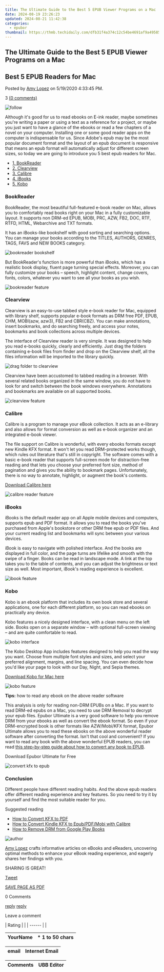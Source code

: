 ```yaml
---
title: The Ultimate Guide to the Best 5 EPUB Viewer Programs on a Mac
date: 2024-08-19 23:26:23
updated: 2024-08-21 11:42:38
categories:
  - epubor
thumbnail: https://thmb.techidaily.com/dfb31f4a374c12c54be4691af9a495853d8fa50fd8b2538ecaa291b275493185.jpg
---
```


## The Ultimate Guide to the Best 5 EPUB Viewer Programs on a Mac

## Best 5 EPUB Readers for Mac

Posted by [Amy Lopez](https://shorturl.at/bmsEO) on 5/19/2020 4:33:45 PM.

3 [(0 comments)](http://www.epubor.com/#comment-area) 



![follow](http://www.epubor.com/images/follow.png)

[](https://twitter.com/intent/tweet?) 

Although it's good for us to read ebooks on E-ink reader, maybe sometimes you're writing a paper or using a text as a reference for a project, or maybe you just want to have a glance of the ebooks or read a few chapters of a novel on your computer. Installing one or some good reader apps on the computer is indispensable for us. Since Adobe's epub may be the most popular document format and the layout of an epub document is responsive that means an epub format will automatically adjust for different screen sizes, so today we are going to introduce you 5 best epub readers for Mac.

* [1\. BookReader](https://tools.techidaily.com/epubor/products/)
* [2\. Clearview](https://tools.techidaily.com/epubor/products/)
* [3\. Calibre](https://tools.techidaily.com/epubor/products/)
* [4\. iBooks](https://tools.techidaily.com/epubor/products/)
* [5\. Kobo](https://tools.techidaily.com/epubor/products/)

### BookReader

BookReader, the most beautiful full-featured e-book reader on Mac, allows you to comfortably read books right on your Mac in a fully customizable layout. It supports non DRM-ed EPUB, MOBI, PRC, AZW, FB2, DOC, RTF, RTFD, HTML, Webarchive and TXT formats. 

It has an iBooks-like bookshelf with good sorting and searching options. You can manage your books according to the TITLES, AUTHORS, GENRES, TAGS, FAVS and NEW BOOKS category.

![bookreader bookshelf](http://www.epubor.com/images/uppic/bookreader-bookshelf.png)

But BookReader's function is more powerful than iBooks, which has a realistic book display, fluent page turning special effects. Moreover, you can fully customize your books – speech, highlight content, change covers, fonts, colors, whatever you want to see all your books as you wish.

![bookreader feature](http://www.epubor.com/images/uppic/bookreader-feature.png)

### Clearview

Clearview is an easy-to-use tabbed style e-book reader for Mac, equipped with library shelf, supports popular e-book formats as DRM free PDF, EPUB, CHM, MOBI(azw, azw3), FB2 and CBR(CBZ). You can make annotations, insert bookmarks, and do searching freely, and access your notes, bookmarks and book collections across multiple devices.

The interface of Clearview reader is very simple. It was designed to help you read e-books quickly, clearly and efficiently. Just drag the folders containing e-book files from finder and drop on the Clearview shelf, all the files information will be imported to the library quickly.

![drag folder to clearview](http://www.epubor.com/images/uppic/drag-folder-to-clearview.png)

Clearview have been accustomed to tabbed reading in a browser. With several related books organized in the same window, you do not have to look for and switch between the book windows everywhere. Annotations and bookmarks are available on all supported books. 

![clearview feature](http://www.epubor.com/images/uppic/clearview-feature.png)

### Calibre

Calibre is a program to manage your eBook collection. It acts as an e-library and also allows for format conversion as well as e-book organizer and an integrated e-book viewer.

The file support on Calibre is wonderful, with every ebooks formats except new Kindle KFX format. It won't let you read DRM-protected works though, which rules out literature that's still in copyright. The software comes with a basic e-book reader that supports full-screen mode for distraction-free reading and that lets you choose your preferred font size, method of pagination and gives you the ability to bookmark pages. Unfortunately, there is no way to annotate, highlight, or augment the book's contents. 

[Download Calibre here](https://calibre-ebook.com/download)

![calibre reader feature](http://www.epubor.com/images/uppic/calibre-reader-feature.png)

### iBooks

iBooks is the default reader app on all Apple mobile devices and computers, supports epub and PDF format. It allows you to read the books you've purchased from Apple's bookstore or other DRM free epub or PDF files. And your current reading list and bookmarks will sync between your various devices.

iBook is easy to navigate with polished interface. And the books are displayed in full color, and the page turns are lifelike and smooth with the swipe of a finger. Books can be read in landscape mode. A link at the top takes you to the table of contents, and you can adjust the brightness or text size as well. Most important, iBook's reading experience is excellent.

![ibook feature](http://www.epubor.com/images/uppic/ibook-feature.png)

### Kobo

Kobo is an ebook platform that includes its own book store and several applications, one for each different platform, so you can read ebooks on practically any device.

Kobo features a nicely designed interface, with a clean menu on the left side. Books open on a separate window – with optional full-screen viewing – and are quite comfortable to read. 

![kobo interface](http://www.epubor.com/images/uppic/kobo-interface.png)

The Kobo Desktop App includes features designed to help you read the way you want. Choose from multiple font styles and sizes, and select your preferred alignment, margins, and line spacing. You can even decide how you'd like your page to look with our Day, Night, and Sepia themes.

[Download Kobo for Mac here](https://www.kobo.com/help/en-US/article/1597/installing-kobo-desktop)

![kobo feature](http://www.epubor.com/images/uppic/kobo-feature.png)

**Tips:** how to read any ebook on the above reader software

This analysis is only for reading non-DRM EPUBs on a Mac. If you want to read DRM-ed epubs on a Mac, you need to use DRM Removal to decrypt your epub files. Epubor Ultimate is a very good software to help you remove DRM from your ebooks as well as convert the ebook format. So even if your DRM-encrypted book is other formats like AZW/Mobi/KFX format, Epubor Ultimate allows you to read these ebooks on the above wonderful reader software after converting the format. Isn't that cool and convenient? If you want to read any book with the above wonderful EPUB readers, you can read [this step-by-step guide about how to convert any book to EPUB](https://tools.techidaily.com/epubor/products/).

Download Epubor Ultimate for Free

[](https://tools.techidaily.com/epubor/ultimate/) [](https://tools.techidaily.com/epubor/ultimate/) 

![convert kfx to epub](http://www.epubor.com/images/uppic/convert-kfx-to-epub.png)

### Conclusion

Different people have different reading habits. And the above epub readers offer different reading experience and key features. So you need to try it by yourself and find the most suitable reader for you.

Suggested reading

* [How to Convert KFX to PDF](https://tools.techidaily.com/epubor/products/)
* [How to Convert Kindle KFX to Epub/PDF/Mobi with Calibre](https://tools.techidaily.com/epubor/products/)
* [How to Remove DRM from Google Play Books](https://tools.techidaily.com/epubor/products/)

![author](http://www.epubor.com/images/uppic/Hillary.png)

[Amy Lopez](https://shorturl.at/bmsEO) crafts informative articles on eBooks and eReaders, uncovering optimal methods to enhance your eBook reading experience, and eagerly shares her findings with you.

SHARING IS GREAT!

[Tweet](https://twitter.com/share) 

[SAVE PAGE AS PDF](https://tools.techidaily.com/epubor/reader/) 



0 Comments

[reply](https://tools.techidaily.com/epubor/products/) [reply](https://tools.techidaily.com/epubor/products/) 

Leave a comment

| Rating |  |
| ------ |  |

| YourName | \*  1 to 50 chars |
| -------- | ----------------- |

| email | Internet Email |
| ----- | -------------- |

| Comments | UBB Editor |
| -------- | ---------- |

<ins class="adsbygoogle"
     style="display:block"
     data-ad-format="autorelaxed"
     data-ad-client="ca-pub-7571918770474297"
     data-ad-slot="1223367746"></ins>



<ins class="adsbygoogle"
     style="display:block"
     data-ad-client="ca-pub-7571918770474297"
     data-ad-slot="8358498916"
     data-ad-format="auto"
     data-full-width-responsive="true"></ins>
